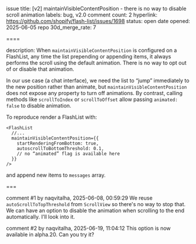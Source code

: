 issue title: [v2] maintainVisibleContentPosition - there is no way to disable scroll animation
labels: bug, v2.0
comment count: 2
hyperlink: https://github.com/shopify/flash-list/issues/1698
status: open
date opened: 2025-06-05
repo 30d_merge_rate: 7

====

description:
When `maintainVisibleContentPosition` is configured on a FlashList, any time the list prepending or appending items, it always performs the scroll using the default animation. There is no way to opt out of or disable that animation.

In our use case (a chat interface), we need the list to “jump” immediately to the new position rather than animate, but `maintainVisibleContentPosition` does not expose any property to turn off animations. By contrast, calling methods like `scrollToIndex` or `scrollToOffset` allow passing `animated: false` to disable animation.

To reproduce render a FlashList with:

```
<FlashList
  //...
  maintainVisibleContentPosition={{
    startRenderingFromBottom: true,
    autoscrollToBottomThreshold: 0.1,
    // no “animated” flag is available here
  }}
/>
```

and append new items to `messages` array.

===

comment #1 by naqvitalha, 2025-06-08, 00:59:29
We reuse `autoScrollToTopThreshold` from `ScrollView` so there's no way to stop that. We can have an option to disable the animation when scrolling to the end automatically. I'll look into it.

comment #2 by naqvitalha, 2025-06-19, 11:04:12
This option is now available in alpha.20. Can you try it?

